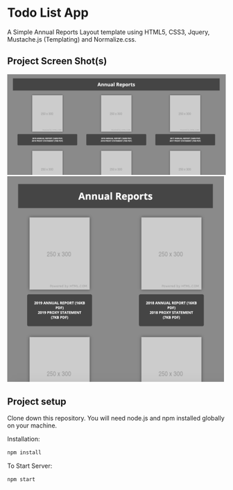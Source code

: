 # Todo List App

A Simple Annual Reports Layout template using HTML5, CSS3, Jquery, Mustache.js (Templating) and Normalize.css. 

## Project Screen Shot(s)
<img src="images/desktop.png" width="600" alt="Desktop Size"/>
<img src="images/tablet.png" width="500" alt="Tablet Size"/>

## Project setup
Clone down this repository. You will need node.js and npm installed globally on your machine.

Installation:
```bash
npm install
```

To Start Server:
```bash
npm start
```